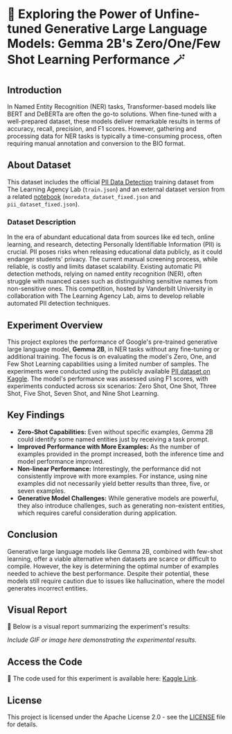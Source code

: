 # 🚀 Exploring the Power of Unfine-tuned Generative Large Language Models: Gemma 2B's Zero/One/Few Shot Learning Performance 🪄

## Introduction

In Named Entity Recognition (NER) tasks, Transformer-based models like BERT and DeBERTa are often the go-to solutions. When fine-tuned with a well-prepared dataset, these models deliver remarkable results in terms of accuracy, recall, precision, and F1 scores. However, gathering and processing data for NER tasks is typically a time-consuming process, often requiring manual annotation and conversion to the BIO format.

## About Dataset

This dataset includes the official [PII Data Detection](https://www.kaggle.com/competitions/pii-detection-removal-from-educational-data) training dataset from The Learning Agency Lab (`train.json`) and an external dataset version from a related [notebook](https://www.kaggle.com/code/valentinwerner/fix-punctuation-tokenization-external-dataset) (`moredata_dataset_fixed.json` and `pii_dataset_fixed.json`).

### Dataset Description

In the era of abundant educational data from sources like ed tech, online learning, and research, detecting Personally Identifiable Information (PII) is crucial. PII poses risks when releasing educational data publicly, as it could endanger students' privacy. The current manual screening process, while reliable, is costly and limits dataset scalability. Existing automatic PII detection methods, relying on named entity recognition (NER), often struggle with nuanced cases such as distinguishing sensitive names from non-sensitive ones. This competition, hosted by Vanderbilt University in collaboration with The Learning Agency Lab, aims to develop reliable automated PII detection techniques. 


## Experiment Overview

This project explores the performance of Google's pre-trained generative large language model, **Gemma 2B**, in NER tasks without any fine-tuning or additional training. The focus is on evaluating the model's Zero, One, and Few Shot Learning capabilities using a limited number of samples. The experiments were conducted using the publicly available [PII dataset on Kaggle](https://www.kaggle.com/datasets). The model's performance was assessed using F1 scores, with experiments conducted across six scenarios: Zero Shot, One Shot, Three Shot, Five Shot, Seven Shot, and Nine Shot Learning.

## Key Findings

- **Zero-Shot Capabilities:** Even without specific examples, Gemma 2B could identify some named entities just by receiving a task prompt.
- **Improved Performance with More Examples:** As the number of examples provided in the prompt increased, both the inference time and model performance improved.
- **Non-linear Performance:** Interestingly, the performance did not consistently improve with more examples. For instance, using nine examples did not necessarily yield better results than three, five, or seven examples.
- **Generative Model Challenges:** While generative models are powerful, they also introduce challenges, such as generating non-existent entities, which requires careful consideration during application.

## Conclusion

Generative large language models like Gemma 2B, combined with few-shot learning, offer a viable alternative when datasets are scarce or difficult to compile. However, the key is determining the optimal number of examples needed to achieve the best performance. Despite their potential, these models still require caution due to issues like hallucination, where the model generates incorrect entities.

## Visual Report

🌟 Below is a visual report summarizing the experiment's results:

*Include GIF or image here demonstrating the experimental results.*

## Access the Code

🌟 The code used for this experiment is available here: [Kaggle Link](https://www.kaggle.com/code/xiaohualu/perform-gemma2b-ner-by-zero-one-fewshot/edit/run/167873631).

## License

This project is licensed under the Apache License 2.0 - see the [LICENSE](LICENSE) file for details.
